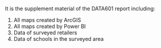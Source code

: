 It is the supplement material of the DATA601 report including:

1. All maps created by ArcGIS
2. All maps created by Power BI
3. Data of surveyed retailers 
4. Data of schools in the surveyed area

